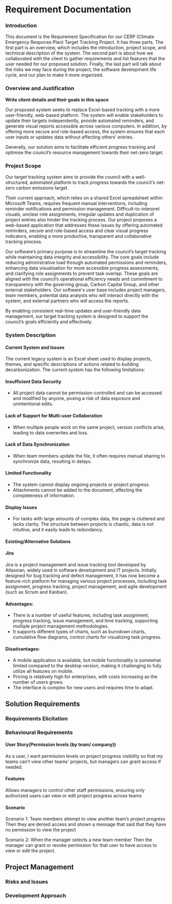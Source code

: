 # Requirement Documentation
### Introduction
This document is the Requirement Specification for our CERP (Climate Emergency Response Plan) Target Tracking Project.
It has three parts. The first part is an overview, which includes the introduction, project scope, and technical description of the system. The second part is about how we collaborated with the client to gather requirements and list features that the user needed for our proposed solution. Finally, the last part will talk about the risks we may face during the project, the software development life cycle, and our plan to make it more organized.

### Overview and Justification

**Write client details and their goals in this space**



Our proposed system seeks to replace Excel-based tracking with a more user-friendly, web-based platform. The system will enable stakeholders to update their targets independently, provide automated reminders, and generate visual reports accessible across various computers. In addition, by offering more secure and role-based access, the system ensures that each user inputs or updates data without affecting others’ entries.

Generally, our solution aims to facilitate efficient progress tracking and optimise the council’s resource management towards their net-zero target.


### Project Scope
Our target tracking system aims to provide the council with a well-structured, automated platform to track progress towards the council's net-zero carbon emissions target.

Their current approach, which relies on a shared Excel spreadsheet within Microsoft Teams, requires frequent manual interventions, including reminder notifications and permission management. Difficult-to-interpret visuals, unclear role assignments, irregular updates and duplication of project entries also hinder the tracking process. Our project proposes a web-based application that addresses these issues by offering automated reminders, secure and role-based access and clear visual progress indicators, enabling a more productive, transparent and collaborative tracking process.

Our software’s primary purpose is to streamline the council’s target tracking while maintaining data integrity and accessibility. The core goals include reducing administrative load through automated permissions and reminders, enhancing data visualisation for more accessible progress assessments, and clarifying role assignments to prevent task overlap. These goals are aligned with the council’s operational efficiency needs and commitment to transparency with the governing group, Carbon Capital Group, and other external stakeholders.
Our software's user base includes project managers, team members, potential data analysts who will interact directly with the system, and external partners who will access the reports.

By enabling consistent real-time updates and user-friendly data management, our target tracking system is designed to support the council’s goals efficiently and effectively.

### System Description

#### Current System and Issues

The current legacy system is an Excel sheet used to display projects, themes, and specific descriptions of actions related to building decarbonization. The current system has the following limitations:

#### Insufficient Data Security
- All project data cannot be permission-controlled and can be accessed and modified by anyone, posing a risk of data exposure and unintentional edits.

#### Lack of Support for Multi-user Collaboration
- When multiple people work on the same project, version conflicts arise, leading to data overwrites and loss.

#### Lack of Data Synchronization
- When team members update the file, it often requires manual sharing to synchronize data, resulting in delays.

#### Limited Functionality
- The system cannot display ongoing projects or project progress.
- Attachments cannot be added to the document, affecting the completeness of information.

#### Display Issues
- For tasks with large amounts of complex data, the page is cluttered and lacks clarity. The structure between projects is chaotic, data is not intuitive, and it easily leads to redundancy.

#### Existing/Alternative Solutions

#### Jira
Jira is a project management and issue tracking tool developed by Atlassian, widely used in software development and IT projects. Initially designed for bug tracking and defect management, it has now become a feature-rich platform for managing various project processes, including task assignment, progress tracking, project management, and agile development (such as Scrum and Kanban).

#### Advantages:
- There is a number of useful features, including task assignment, progress tracking, issue management, and time tracking, supporting multiple project management methodologies.
- It supports different types of charts, such as burndown charts, cumulative flow diagrams, control charts for visualizing task progress.

#### Disadvantages:
- A mobile application is available, but mobile functionality is somewhat limited compared to the desktop version, making it challenging to fully utilize all features on mobile.
- Pricing is relatively high for enterprises, with costs increasing as the number of users grows.
- The interface is complex for new users and requires time to adapt.

## Solution Requirements
### Requirements Elicitation
### Behavioural Requirements
#### User Story(Permission levels (by team/ company))
As a user, I want permission levels on project progress visibility so that my teams can’t view other teams' projects, but managers can grant access if needed.
#### Features
Allows managers to control other staff permissions, ensuring only authorized users can view or edit project progress across teams

#### Scenario
Scenario 1:
Team members attempt to view another team’s project progress
Then they are denied access and shown a message that said that they have no permission to view the project

Scenario 2:
When the manager selects a new team member
Then the manager can grant or revoke permission for that user to have access to view or edit the project.

## Project Management
### Risks and Issues
### Development Approach
